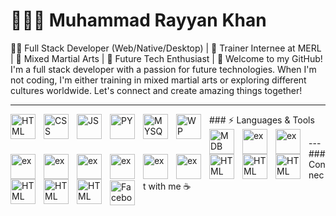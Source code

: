 # 🧑🏻‍💻 Muhammad Rayyan Khan
👨‍💻 Full Stack Developer (Web/Native/Desktop) | 💼 Trainer Internee at MERL | 🥊 Mixed Martial Arts | 🚀 Future Tech Enthusiast |
👋 Welcome to my GitHub! I'm a full stack developer with a passion for future technologies. When I'm not coding, I'm either training in mixed martial arts or exploring different cultures worldwide.
Let's connect and create amazing things together!

---
<pr>
### ⚡ Languages & Tools
  <img align="left" alt="HTML" width="40px" style="padding-right:10;" src="https://cdn.jsdelivr.net/gh/devicons/devicon/icons/html5/html5-original.svg" />
  <img align="left" alt="CSS" width="40px" style="padding-right:10;" 
  src="https://cdn.jsdelivr.net/gh/devicons/devicon/icons/css3/css3-original.svg" />
  <img align="left" alt="JS" width="40px" style="padding-right:10;" 
  <img src="https://cdn.jsdelivr.net/gh/devicons/devicon/icons/javascript/javascript-original.svg" />
  <img align="left" alt="PY" width="40px" style="padding-right:10;" 
  <img src="https://cdn.jsdelivr.net/gh/devicons/devicon/icons/python/python-original.svg" />
  <img align="left" alt="MYSQL" width="40px" style="padding-right:10;" 
  <img src="https://cdn.jsdelivr.net/gh/devicons/devicon/icons/mysql/mysql-original-wordmark.svg" />
  <img align="left" alt="WP" width="40px" style="padding-right:10;"
  <img src="https://cdn.jsdelivr.net/gh/devicons/devicon/icons/wordpress/wordpress-plain.svg" />
  <img align="left" alt="MDB" width="40px" style="padding-right:10;"
  <img src="https://cdn.jsdelivr.net/gh/devicons/devicon/icons/mongodb/mongodb-original-wordmark.svg" />
  <img align="left" alt="ex" width="40px" style="padding-right:10;"
  <img src="https://cdn.jsdelivr.net/gh/devicons/devicon/icons/express/express-original-wordmark.svg" />
  <img align="left" alt="ex" width="40px" style="padding-right:10;"
  <img src="https://cdn.jsdelivr.net/gh/devicons/devicon/icons/bootstrap/bootstrap-original.svg" />
  <img align="left" alt="ex" width="40px" style="padding-right:10;"  
  <img src="https://cdn.jsdelivr.net/gh/devicons/devicon/icons/bulma/bulma-plain.svg" />
  <img align="left" alt="ex" width="40px" style="padding-right:10;"
  <img src="https://cdn.jsdelivr.net/gh/devicons/devicon/icons/nodejs/nodejs-original.svg" />
  <img align="left" alt="ex" width="40px" style="padding-right:10;"
  <img src="https://cdn.jsdelivr.net/gh/devicons/devicon/icons/npm/npm-original-wordmark.svg" />
  <img align="left" alt="ex" width="40px" style="padding-right:10;"
  <img src="https://cdn.jsdelivr.net/gh/devicons/devicon/icons/materialui/materialui-original.svg" />
  <img align="left" alt="ex" width="40px" style="padding-right:10;"
  <img src="https://cdn.jsdelivr.net/gh/devicons/devicon/icons/figma/figma-original.svg" />
  <img align="left" alt="ex" width="40px" style="padding-right:10;"
  <img src="https://cdn.jsdelivr.net/gh/devicons/devicon/icons/sqlite/sqlite-original.svg" />
  <img align="left" alt="HTML" width="40px" style="padding-right:10;" 
  <img src="https://cdn.jsdelivr.net/gh/devicons/devicon/icons/python/python-original.svg" />   
  <img align="left" alt="HTML" width="40px" style="padding-right:10;" 
  <img src="https://cdn.jsdelivr.net/gh/devicons/devicon/icons/scala/scala-original.svg" />   
  <img align="left" alt="HTML" width="40px" style="padding-right:10;" 
  <img src="https://cdn.jsdelivr.net/gh/devicons/devicon/icons/blender/blender-original.svg" />
  <img align="left" alt="HTML" width="40px" style="padding-right:10;" 
  <img src="https://cdn.jsdelivr.net/gh/devicons/devicon/icons/unrealengine/unrealengine-original-wordmark.svg" />
  <img align="left" alt="HTML" width="40px" style="padding-right:10;"
  <img src="https://cdn.jsdelivr.net/gh/devicons/devicon/icons/unity/unity-original-wordmark.svg" />
  <img align="left" alt="HTML" width="40px" style="padding-right:10;"
  <img src="https://cdn.jsdelivr.net/gh/devicons/devicon/icons/premierepro/premierepro-plain.svg" />
</p>
---
<p1>
### Connect with me ☕

<a href="https://www.facebook.com/profile.php?id=100004785878994">
  <img align="left" alt="Facebook" width="40px" style="padding-right:10;" src="https://cdn.jsdelivr.net/gh/devicons/devicon/icons/facebook/facebook-original.svg" />
</a>
</p1>
          

          

          
          
          

          
          
          

            
          
          
